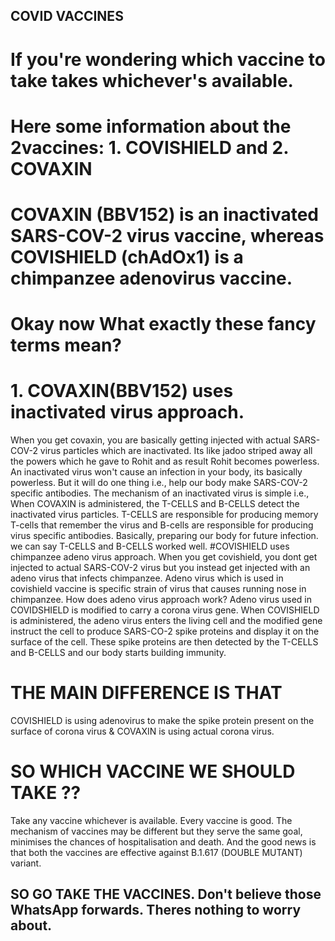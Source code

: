 ## COVID VACCINES
# If you're wondering which vaccine to take takes whichever's available.
# Here some information about the 2vaccines: 1. COVISHIELD and 2. COVAXIN 
# COVAXIN (BBV152) is an inactivated SARS-COV-2 virus vaccine, whereas COVISHIELD (chAdOx1) is a chimpanzee adenovirus vaccine. 
# Okay now What exactly these fancy terms mean?
# 1. COVAXIN(BBV152) uses inactivated virus approach. 
When you get covaxin, you are basically getting injected with actual SARS-COV-2 virus particles which are inactivated. 
Its like jadoo striped away all the powers which he gave to Rohit and as result Rohit becomes powerless.
An inactivated virus won't cause an infection in your body, its basically powerless. But it will do one thing i.e., help our body make SARS-COV-2 specific antibodies.
The mechanism of an inactivated virus is simple i.e., When COVAXIN is administered, the T-CELLS and B-CELLS detect the inactivated virus particles.
T-CELLS are responsible for producing memory T-cells that remember the virus and B-cells are responsible for producing virus specific antibodies. Basically, preparing our body for future infection. we can say T-CELLS and B-CELLS worked well.
#COVISHIELD uses chimpanzee adeno virus approach.
When you get covishield, you dont get injected to actual SARS-COV-2 virus but you instead get injected with an adeno virus that infects chimpanzee. 
Adeno virus which is used in covishield vaccine is specific strain of virus that causes running nose in chimpanzee.
How does adeno virus approach work?
Adeno virus used in COVIDSHIELD is modified to carry a corona virus gene. When COVISHIELD is administered, the adeno virus enters the living cell and the modified gene instruct the cell to produce SARS-CO-2 spike proteins and display it on the surface of the cell.
These spike proteins are then detected by the T-CELLS and B-CELLS and our body starts building immunity.
# THE MAIN DIFFERENCE IS THAT 
COVISHIELD is using adenovirus to make the spike protein present on the surface of corona virus & COVAXIN is using actual corona virus.
# SO WHICH VACCINE WE SHOULD TAKE ?? 
Take any vaccine whichever is available. Every vaccine is good. The mechanism of vaccines may be different but they serve the same goal, minimises the chances of hospitalisation and death.
And the good news is that both the vaccines are effective against B.1.617 (DOUBLE MUTANT) variant.
## SO GO TAKE THE VACCINES. Don't believe those WhatsApp forwards. Theres nothing to worry about. 
##
